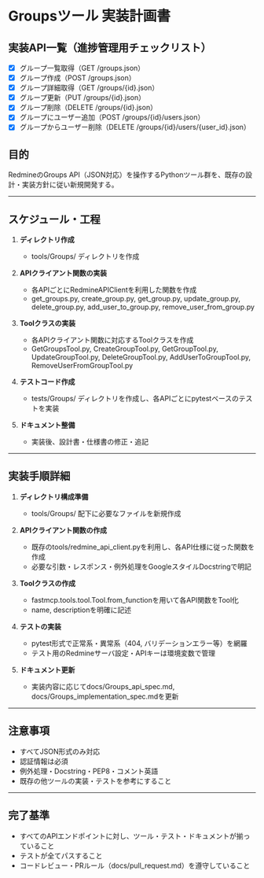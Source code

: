 # Groupsツール 実装計画書

## 実装API一覧（進捗管理用チェックリスト）

- [x] グループ一覧取得（GET /groups.json）
- [x] グループ作成（POST /groups.json）
- [x] グループ詳細取得（GET /groups/{id}.json）
- [x] グループ更新（PUT /groups/{id}.json）
- [x] グループ削除（DELETE /groups/{id}.json）
- [x] グループにユーザー追加（POST /groups/{id}/users.json）
- [x] グループからユーザー削除（DELETE /groups/{id}/users/{user_id}.json）

## 目的

RedmineのGroups API（JSON対応）を操作するPythonツール群を、既存の設計・実装方針に従い新規開発する。

---

## スケジュール・工程

1. **ディレクトリ作成**
   - tools/Groups/ ディレクトリを作成

2. **APIクライアント関数の実装**
   - 各APIごとにRedmineAPIClientを利用した関数を作成
   - get_groups.py, create_group.py, get_group.py, update_group.py, delete_group.py, add_user_to_group.py, remove_user_from_group.py

3. **Toolクラスの実装**
   - 各APIクライアント関数に対応するToolクラスを作成
   - GetGroupsTool.py, CreateGroupTool.py, GetGroupTool.py, UpdateGroupTool.py, DeleteGroupTool.py, AddUserToGroupTool.py, RemoveUserFromGroupTool.py

4. **テストコード作成**
   - tests/Groups/ ディレクトリを作成し、各APIごとにpytestベースのテストを実装

5. **ドキュメント整備**
   - 実装後、設計書・仕様書の修正・追記

---

## 実装手順詳細

1. **ディレクトリ構成準備**
   - tools/Groups/ 配下に必要なファイルを新規作成

2. **APIクライアント関数の作成**
   - 既存のtools/redmine_api_client.pyを利用し、各API仕様に従った関数を作成
   - 必要な引数・レスポンス・例外処理をGoogleスタイルDocstringで明記

3. **Toolクラスの作成**
   - fastmcp.tools.tool.Tool.from_functionを用いて各API関数をTool化
   - name, descriptionを明確に記述

4. **テストの実装**
   - pytest形式で正常系・異常系（404, バリデーションエラー等）を網羅
   - テスト用のRedmineサーバ設定・APIキーは環境変数で管理

5. **ドキュメント更新**
   - 実装内容に応じてdocs/Groups_api_spec.md, docs/Groups_implementation_spec.mdを更新

---

## 注意事項

- すべてJSON形式のみ対応
- 認証情報は必須
- 例外処理・Docstring・PEP8・コメント英語
- 既存の他ツールの実装・テストを参考にすること

---

## 完了基準

- すべてのAPIエンドポイントに対し、ツール・テスト・ドキュメントが揃っていること
- テストが全てパスすること
- コードレビュー・PRルール（docs/pull_request.md）を遵守していること
